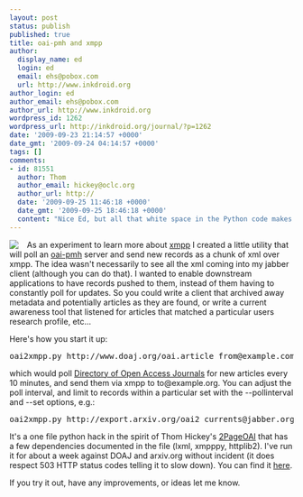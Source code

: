 ```yaml
---
layout: post
status: publish
published: true
title: oai-pmh and xmpp
author:
  display_name: ed
  login: ed
  email: ehs@pobox.com
  url: http://www.inkdroid.org
author_login: ed
author_email: ehs@pobox.com
author_url: http://www.inkdroid.org
wordpress_id: 1262
wordpress_url: http://inkdroid.org/journal/?p=1262
date: '2009-09-23 21:14:57 +0000'
date_gmt: '2009-09-24 04:14:57 +0000'
tags: []
comments:
- id: 81551
  author: Thom
  author_email: hickey@oclc.org
  author_url: http://
  date: '2009-09-25 11:46:18 +0000'
  date_gmt: '2009-09-25 18:46:18 +0000'
  content: "Nice Ed, but all that white space in the Python code makes me feel woozy.\r\n\r\n--Th"
---
```


<p><a href="http://xmpp.org"><img src="http://xmpp.org/images/xmpp.png" style="border: none; margin-right: 15px; float: left;"/></a>As an experiment to learn more about <a href="http://xmpp.org">xmpp</a> I created a little utility that will poll an <a href="http://www.openarchives.org/OAI/openarchivesprotocol.html">oai-pmh</a> server and send new records as a chunk of xml over xmpp.  The idea wasn't necessarily to see all the xml coming into my jabber client (although you can do that). I wanted  to enable downstream applications to have records pushed to them, instead of them having to constantly poll for updates.  So you could write a client that archived away metadata and potentially articles as they are found, or write a current awareness tool that listened for articles that matched a particular users research profile, etc...</p>
<p>Here's how you start it up:</p>
<pre>
oai2xmpp.py http://www.doaj.org/oai.article from@example.com to@example.org
</pre>
<p>which would poll <a href="http://doaj.org">Directory of Open Access Journals</a> for new articles every 10 minutes, and send them via xmpp to to@example.org. You can adjust the poll interval, and limit to records within a particular set with the --pollinterval and --set options, e.g.:</p>
<pre>
oai2xmpp.py http://export.arxiv.org/oai2 currents@jabber.org ehs@jabber.org --set cs --pollinterval 86400
</pre>
<p>It's a one file python hack in the spirit of Thom Hickey's <a href="http://web.archive.org/web/20090611032757/http://www.oclc.org:80/research/software/oai/2page.htm">2PageOAI</a> that has a few dependencies documented in the file (lxml, xmpppy, httplib2). I've run it for about a week against DOAJ and arxiv.org without incident (it does respect 503 HTTP status codes telling it to slow down). You can find it <a href="http://github.com/edsu/oai2xmpp/">here</a>.</p>
<p>If you try it out, have any improvements, or ideas let me know.</p>
